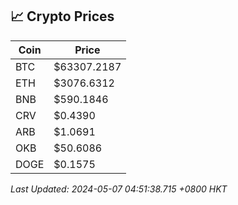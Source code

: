 ## 📈 Crypto Prices

| Coin | Price |
| ---- | ----- |
| BTC | $63307.2187 |
| ETH | $3076.6312 |
| BNB | $590.1846 |
| CRV | $0.4390 |
| ARB | $1.0691 |
| OKB | $50.6086 |
| DOGE | $0.1575 |

_Last Updated: 2024-05-07 04:51:38.715 +0800 HKT_